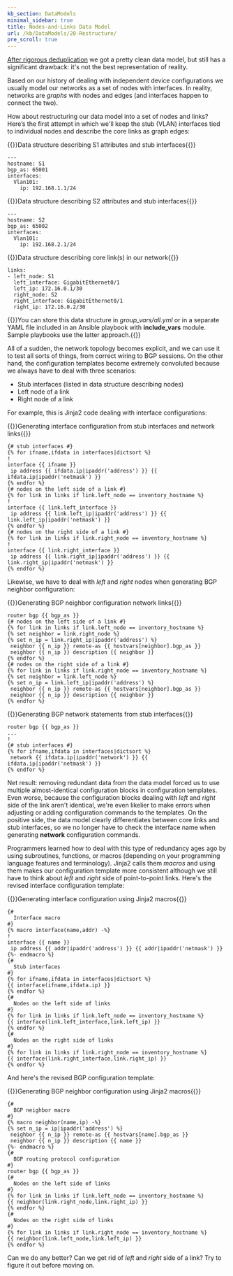 ```yaml
---
kb_section: DataModels
minimal_sidebar: true
title: Nodes-and-Links Data Model
url: /kb/DataModels/20-Restructure/
pre_scroll: true
---
```

[After rigorous deduplication](/kb/DataModels/10-Removing%20Duplicate%20Data/) we got a pretty clean data model, but still has a significant drawback: it's not the best representation of reality.

Based on our history of dealing with independent device configurations we usually model our networks as a set of nodes with interfaces. In reality, networks are *graphs* with nodes and edges (and interfaces happen to connect the two).

How about restructuring our data model into a set of nodes and links? Here’s the first attempt in which we'll keep the stub (VLAN) interfaces tied to individual nodes and describe the core links as graph edges:

{{<cc>}}Data structure describing S1 attributes and stub interfaces{{</cc>}}

    ---
    hostname: S1
    bgp_as: 65001
    interfaces:
      Vlan101:
        ip: 192.168.1.1/24

{{<cc>}}Data structure describing S2 attributes and stub interfaces{{</cc>}}

    ---
    hostname: S2
    bgp_as: 65002
    interfaces:
      Vlan101:
        ip: 192.168.2.1/24

{{<cc>}}Data structure describing core link(s) in our network{{</cc>}}

    links:
    - left_node: S1
      left_interface: GigabitEthernet0/1
      left_ip: 172.16.0.1/30
      right_node: S2
      right_interface: GigabitEthernet0/1
      right_ip: 172.16.0.2/30

{{<note note>}}You can store this data structure in *group_vars/all.yml* or in a separate YAML file included in an Ansible playbook with **include_vars** module. Sample playbooks use the latter approach.{{</note>}}

All of a sudden, the network topology becomes explicit, and we can use it to test all sorts of things, from correct wiring to BGP sessions. On the other hand, the configuration templates become extremely convoluted because we always have to deal with three scenarios:

* Stub interfaces (listed in data structure describing nodes)
* Left node of a link
* Right node of a link

For example, this is Jinja2 code dealing with interface configurations:

{{<cc>}}Generating interface configuration from stub interfaces and network links{{</cc>}}

    {# stub interfaces #}
    {% for ifname,ifdata in interfaces|dictsort %}
    !
    interface {{ ifname }}
     ip address {{ ifdata.ip|ipaddr('address') }} {{ ifdata.ip|ipaddr('netmask') }}
    {% endfor %}
    {# nodes on the left side of a link #}
    {% for link in links if link.left_node == inventory_hostname %}
    !
    interface {{ link.left_interface }}
     ip address {{ link.left_ip|ipaddr('address') }} {{ link.left_ip|ipaddr('netmask') }}
    {% endfor %}
    {# nodes on the right side of a link #}
    {% for link in links if link.right_node == inventory_hostname %}
    !
    interface {{ link.right_interface }}
     ip address {{ link.right_ip|ipaddr('address') }} {{ link.right_ip|ipaddr('netmask') }}
    {% endfor %}

Likewise, we have to deal with *left* and *right* nodes when generating BGP neighbor configuration:

{{<cc>}}Generating BGP neighbor configuration network links{{</cc>}}

    router bgp {{ bgp_as }}
    {# nodes on the left side of a link #}
    {% for link in links if link.left_node == inventory_hostname %}
    {% set neighbor = link.right_node %}
    {% set n_ip = link.right_ip|ipaddr('address') %}
     neighbor {{ n_ip }} remote-as {{ hostvars[neighbor].bgp_as }}
     neighbor {{ n_ip }} description {{ neighbor }}
    {% endfor %}
    {# nodes on the right side of a link #}
    {% for link in links if link.right_node == inventory_hostname %}
    {% set neighbor = link.left_node %}
    {% set n_ip = link.left_ip|ipaddr('address') %}
     neighbor {{ n_ip }} remote-as {{ hostvars[neighbor].bgp_as }}
     neighbor {{ n_ip }} description {{ neighbor }}
    {% endfor %}

{{<cc>}}Generating BGP network statements from stub interfaces{{</cc>}}

    router bgp {{ bgp_as }}
    ...
    !
    {# stub interfaces #}
    {% for ifname,ifdata in interfaces|dictsort %}
     network {{ ifdata.ip|ipaddr('network') }} {{ ifdata.ip|ipaddr('netmask') }}
    {% endfor %}

Net result: removing redundant data from the data model forced us to use multiple almost-identical configuration blocks in configuration templates. Even worse, because the configuration blocks dealing with *left* and *right* side of the link aren't identical, we're even likelier to make errors when adjusting or adding configuration commands to the templates. On the positive side, the data model clearly differentiates between core links and stub interfaces, so we no longer have to check the interface name when generating **network** configuration commands.

Programmers learned how to deal with this type of redundancy ages ago by using subroutines, functions, or macros (depending on your programming language features and terminology). Jinja2 calls them *macros* and using them makes our configuration template more consistent although we still have to think about *left* and *right* side of point-to-point links. Here's the revised interface configuration template:

{{<cc>}}Generating interface configuration using Jinja2 macros{{</cc>}}

    {#
      Interface macro
    #}
    {% macro interface(name,addr) -%}
    !
    interface {{ name }}
     ip address {{ addr|ipaddr('address') }} {{ addr|ipaddr('netmask') }}
    {%- endmacro %}
    {#
      Stub interfaces
    #}
    {% for ifname,ifdata in interfaces|dictsort %}
    {{ interface(ifname,ifdata.ip) }}
    {% endfor %}
    {#
      Nodes on the left side of links
    #}
    {% for link in links if link.left_node == inventory_hostname %}
    {{ interface(link.left_interface,link.left_ip) }}
    {% endfor %}
    {#
      Nodes on the right side of links
    #}
    {% for link in links if link.right_node == inventory_hostname %}
    {{ interface(link.right_interface,link.right_ip) }}
    {% endfor %}

And here's the revised BGP configuration template:

{{<cc>}}Generating BGP neighbor configuration using Jinja2 macros{{</cc>}}

    {#
      BGP neighbor macro
    #}
    {% macro neighbor(name,ip) -%}
    {% set n_ip = ip|ipaddr('address') %}
     neighbor {{ n_ip }} remote-as {{ hostvars[name].bgp_as }}
     neighbor {{ n_ip }} description {{ name }}
    {%- endmacro %}
    {#
      BGP routing protocol configuration
    #}
    router bgp {{ bgp_as }}
    {#
      Nodes on the left side of links
    #}
    {% for link in links if link.left_node == inventory_hostname %}
    {{ neighbor(link.right_node,link.right_ip) }}
    {% endfor %}
    {#
      Nodes on the right side of links
    #}
    {% for link in links if link.right_node == inventory_hostname %}
    {{ neighbor(link.left_node,link.left_ip) }}
    {% endfor %}

Can we do any better? Can we get rid of *left* and *right* side of a link? Try to figure it out before moving on.

